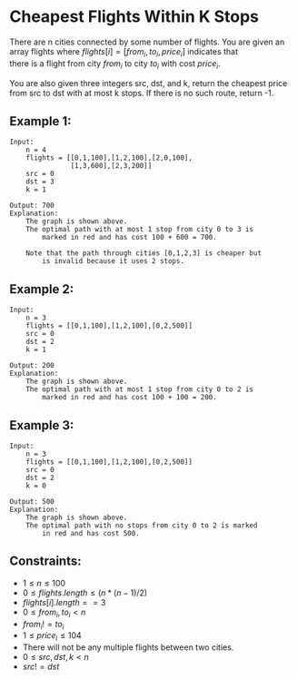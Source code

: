 # Cheapest Flights Within K Stops

There are n cities connected by some number of flights. You are given an  
array flights where $flights[i] = [from_i, to_i, price_i]$ indicates that  
there is a flight from city $from_i$ to city $to_i$ with cost $price_i$.

You are also given three integers src, dst, and k, return the cheapest price  
from src to dst with at most k stops. If there is no such route, return -1.

 

## Example 1:

    Input: 
        n = 4
        flights = [[0,1,100],[1,2,100],[2,0,100],
                   [1,3,600],[2,3,200]]
        src = 0
        dst = 3
        k = 1

    Output: 700
    Explanation:
        The graph is shown above.
        The optimal path with at most 1 stop from city 0 to 3 is 
            marked in red and has cost 100 + 600 = 700.

        Note that the path through cities [0,1,2,3] is cheaper but 
            is invalid because it uses 2 stops.


## Example 2:

    Input: 
        n = 3
        flights = [[0,1,100],[1,2,100],[0,2,500]]
        src = 0
        dst = 2
        k = 1

    Output: 200
    Explanation:
        The graph is shown above.
        The optimal path with at most 1 stop from city 0 to 2 is 
            marked in red and has cost 100 + 100 = 200.
        
## Example 3:

    Input: 
        n = 3
        flights = [[0,1,100],[1,2,100],[0,2,500]]
        src = 0
        dst = 2
        k = 0

    Output: 500
    Explanation:
        The graph is shown above.
        The optimal path with no stops from city 0 to 2 is marked 
            in red and has cost 500.
        
 

## Constraints:

* $1 \le n \le 100$
* $0 \le flights.length \le (n * (n - 1) / 2)$
* $flights[i].length == 3$
* $0 \le from_i, to_i < n$
* $from_i != to_i$
* $1 \le price_i \le 104$
* There will not be any multiple flights between two cities.
* $0 \le src, dst, k < n$
* $src != dst$

